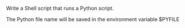 Write a Shell script that runs a Python script.



The Python file name will be saved in the environment variable $PYFILE
